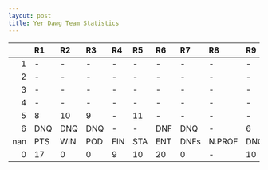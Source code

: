 ```yaml
---
layout: post 
title: Yer Dawg Team Statistics
--- 
```


|     | R1   | R2   | R3   | R4   | R5   | R6   | R7   | R8     | R9   | R10   | R11   | R12   | Points   | Pos   |
|----:|:-----|:-----|:-----|:-----|:-----|:-----|:-----|:-------|:-----|:------|:------|:------|:---------|:------|
|   1 | -    | -    | -    | -    | -    | -    | -    | -      | -    | -     | -     | -     | nan      | 0.0   |
|   2 | -    | -    | -    | -    | -    | -    | -    | -      | -    | -     | -     | -     | nan      | nan   |
|   3 | -    | -    | -    | -    | -    | -    | -    | -      | -    | -     | -     | -     | nan      | nan   |
|   4 | -    | -    | -    | -    | -    | -    | -    | -      | -    | -     | -     | -     | nan      | nan   |
|   5 | 8    | 10   | 9    | -    | 11   | -    | -    | -      | -    | -     | DNQ   | -     | 9.0      | nan   |
|   6 | DNQ  | DNQ  | DNQ  | -    | -    | DNF  | DNQ  | -      | 6    | 9     | -     | 12    | 8.0      | 11.0  |
| nan | PTS  | WIN  | POD  | FIN  | STA  | ENT  | DNFs | N.PROF | DNQ  | %FIN  | PPR   | BST   | CHA      | RNK   |
|   0 | 17   | 0    | 0    | 9    | 10   | 20   | 0    | -      | 10   | 90.0  | 0.85  | 6     | 0.0      | 24    |